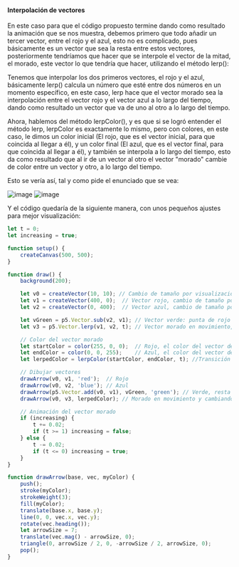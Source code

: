 #### Interpolación de vectores

En este caso para que el código propuesto termine dando como resultado la animación que se nos muestra, debemos primero que todo añadir un tercer vector, entre el rojo y el azul, esto no es complicado, pues básicamente
es un vector que sea la resta entre estos vectores, posteriormente tendríamos que hacer que se interpole el vector de la mitad, el morado, este vector lo que tendría que hacer, utilizando el método lerp():

Tenemos que interpolar los dos primeros vectores, el rojo y el azul, básicamente lerp() calcula un número que esté entre dos números en un momento específico, en este caso, lerp hace que el vector morado
sea la interpolación entre el vector rojo y el vector azul a lo largo del tiempo, dando como resultado un vector que va de uno al otro a lo largo del tiempo.

Ahora, hablemos del método lerpColor(), y es que si se logró entender el método lerp, lerpColor es exactamente lo mismo, pero con colores, en este caso, le dimos un color inicial (El rojo, que es el vector inicial,
para que coincida al llegar a él), y un color final (El azul, que es el vector final, para que coincida al llegar a él), y también se interpola a lo largo del tiempo, esto da como resultado que al ir de un vector al otro
el vector "morado" cambie de color entre un vector y otro, a lo largo del tiempo.


Esto se vería así, tal y como pide el enunciado que se vea:


![image](https://github.com/user-attachments/assets/941b69ff-e9e1-40b6-9dd0-1ddee0cbf1a6)
![image](https://github.com/user-attachments/assets/89a87d61-bcf0-4ef6-80ce-9a4817197f15)


Y el código quedaría de la siguiente manera, con unos pequeños ajustes para mejor visualización:

```js
let t = 0;
let increasing = true;

function setup() {
    createCanvas(500, 500);
}

function draw() {
    background(200);

    let v0 = createVector(10, 10); // Cambio de tamaño por visualización
    let v1 = createVector(400, 0);  // Vector rojo, cambio de tamaño por visualización
    let v2 = createVector(0, 400);  // Vector azul, cambio de tamaño por visualización

    let vGreen = p5.Vector.sub(v2, v1); // Vector verde: punta de rojo a punta de azul, se resta
    let v3 = p5.Vector.lerp(v1, v2, t); // Vector morado en movimiento, función lerp()

    // Color del vector morado
    let startColor = color(255, 0, 0);  // Rojo, el color del vector de arriba
    let endColor = color(0, 0, 255);    // Azul, el color del vector de abajo
    let lerpedColor = lerpColor(startColor, endColor, t); //Transición entre los colores a lo largo del tiempo

    // Dibujar vectores
    drawArrow(v0, v1, 'red');  // Rojo
    drawArrow(v0, v2, 'blue'); // Azul
    drawArrow(p5.Vector.add(v0, v1), vGreen, 'green'); // Verde, resta entre rojo y azul
    drawArrow(v0, v3, lerpedColor); // Morado en movimiento y cambiando de color

    // Animación del vector morado
    if (increasing) {
        t += 0.02;
        if (t >= 1) increasing = false;
    } else {
        t -= 0.02;
        if (t <= 0) increasing = true;
    }
}

function drawArrow(base, vec, myColor) {
    push();
    stroke(myColor);
    strokeWeight(3);
    fill(myColor);
    translate(base.x, base.y);
    line(0, 0, vec.x, vec.y);
    rotate(vec.heading());
    let arrowSize = 7;
    translate(vec.mag() - arrowSize, 0);
    triangle(0, arrowSize / 2, 0, -arrowSize / 2, arrowSize, 0);
    pop();
}
```
